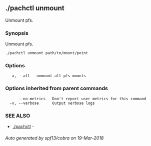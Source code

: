 ## ./pachctl unmount

Unmount pfs.

### Synopsis


Unmount pfs.

```
./pachctl unmount path/to/mount/point
```

### Options

```
  -a, --all   unmount all pfs mounts
```

### Options inherited from parent commands

```
      --no-metrics   Don't report user metrics for this command
  -v, --verbose      Output verbose logs
```

### SEE ALSO
* [./pachctl](./pachctl.md)	 - 

###### Auto generated by spf13/cobra on 19-Mar-2018
